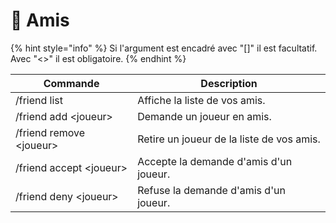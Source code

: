 # 👥 Amis
{% hint style="info" %}
Si l'argument est encadré avec "\[]" il est facultatif. Avec "<>" il est obligatoire.
{% endhint %}

| Commande                  | Description                                            |
| ------------------------- | ------------------------------------------------------ |
| /friend list              | Affiche la liste de vos amis.                          |
| /friend add \<joueur>     | Demande un joueur en amis.                             |
| /friend remove \<joueur>  | Retire un joueur de la liste de vos amis.              |
| /friend accept \<joueur>  | Accepte la demande d'amis d'un joueur.                 |
| /friend deny \<joueur>    | Refuse la demande d'amis d'un joueur.                  |
